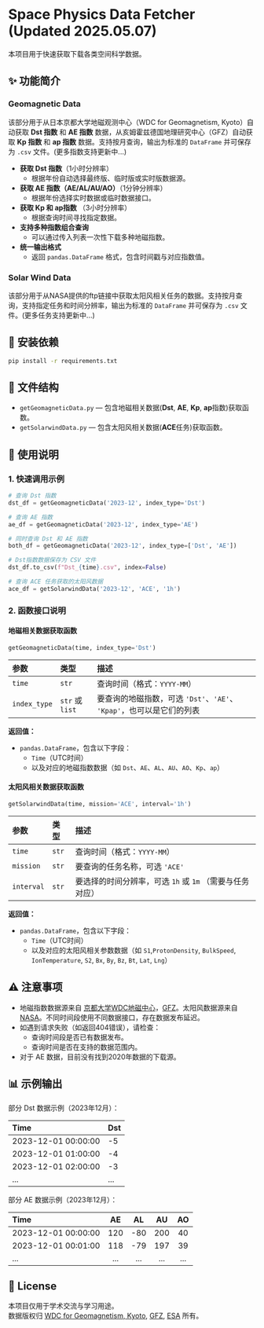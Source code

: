 # Space Physics Data Fetcher (Updated 2025.05.07)
本项目用于快速获取下载各类空间科学数据。


## ✨ 功能简介

### Geomagnetic Data 

该部分用于从日本京都大学地磁观测中心（WDC for Geomagnetism, Kyoto）自动获取 **Dst 指数** 和 **AE 指数** 数据，从亥姆霍兹德国地理研究中心（GFZ）自动获取 **Kp 指数** 和 **ap 指数** 数据。支持按月查询，输出为标准的 `DataFrame` 并可保存为 `.csv` 文件。(更多指数支持更新中...)

- **获取 Dst 指数**（1小时分辨率）
  - 根据年份自动选择最终版、临时版或实时版数据源。
- **获取 AE 指数（AE/AL/AU/AO）**（1分钟分辨率）
  - 根据年份选择实时数据或临时数据接口。
- **获取 Kp 和 ap指数** （3小时分辨率）
  - 根据查询时间寻找指定数据。
- **支持多种指数组合查询**
  - 可以通过传入列表一次性下载多种地磁指数。
- **统一输出格式**
  - 返回 `pandas.DataFrame` 格式，包含时间戳与对应指数值。

### Solar Wind Data

该部分用于从NASA提供的ftp链接中获取太阳风相关任务的数据。支持按月查询，支持指定任务和时间分辨率，输出为标准的 `DataFrame` 并可保存为 `.csv` 文件。(更多任务支持更新中...)

## 🌆 安装依赖

```bash
pip install -r requirements.txt
```

## 📂 文件结构

- `getGeomagneticData.py` — 包含地磁相关数据(**Dst**, **AE**, **Kp**, **ap**指数)获取函数。
- `getSolarwindData.py` — 包含太阳风相关数据(**ACE**任务)获取函数。

## 🚀 使用说明

### 1. 快速调用示例

```python
# 查询 Dst 指数
dst_df = getGeomagneticData('2023-12', index_type='Dst')

# 查询 AE 指数
ae_df = getGeomagneticData('2023-12', index_type='AE')

# 同时查询 Dst 和 AE 指数
both_df = getGeomagneticData('2023-12', index_type=['Dst', 'AE'])

# Dst指数数据保存为 CSV 文件
dst_df.to_csv(f"Dst_{time}.csv", index=False)

# 查询 ACE 任务获取的太阳风数据
ace_df = getSolarwindData('2023-12', 'ACE', '1h')
```

### 2. 函数接口说明

#### 地磁相关数据获取函数
```python
getGeomagneticData(time, index_type='Dst')
```

| 参数 | 类型 | 描述 |
| :--- | :--- | :--- |
| `time` | `str` | 查询时间（格式：`YYYY-MM`） |
| `index_type` | `str` 或 `list` | 要查询的地磁指数，可选 `'Dst'`、`'AE'`、 `'Kpap'`，也可以是它们的列表 |

**返回值：**
- `pandas.DataFrame`，包含以下字段：
  - `Time`（UTC时间）
  - 以及对应的地磁指数数据（如 `Dst`、`AE`、`AL`、`AU`、`AO`、`Kp`、`ap`）

#### 太阳风相关数据获取函数
```python
getSolarwindData(time, mission='ACE', interval='1h')
```

| 参数 | 类型 | 描述 |
| :--- | :--- | :--- |
| `time` | `str` | 查询时间（格式：`YYYY-MM`） |
| `mission` | `str` | 要查询的任务名称，可选 `'ACE'` |
| `interval` | `str` | 要选择的时间分辨率，可选 `1h` 或 `1m` （需要与任务对应） |

**返回值：**
- `pandas.DataFrame`，包含以下字段：
  - `Time`（UTC时间）
  - 以及对应的太阳风相关参数数据（如 `S1`,`ProtonDensity`, `BulkSpeed`, `IonTemperature`, `S2`, `Bx`, `By`, `Bz`, `Bt`, `Lat`, `Lng`）

## ⚠️ 注意事项

- 地磁指数数据源来自 [京都大学WDC地磁中心](https://wdc.kugi.kyoto-u.ac.jp/wdc/Sec3.html)，[GFZ](https://kp.gfz.de/)。太阳风数据源来自 [NASA](https://sohoftp.nascom.nasa.gov/sdb/)。不同时间段使用不同数据接口，存在数据发布延迟。
- 如遇到请求失败（如返回404错误），请检查：
  - 查询时间段是否已有数据发布。
  - 查询时间是否在支持的数据范围内。
- 对于 AE 数据，目前没有找到2020年数据的下载源。

## 📊 示例输出

部分 Dst 数据示例（2023年12月）：

| Time | Dst |
| :--- | :-- |
| 2023-12-01 00:00:00 | -5 |
| 2023-12-01 01:00:00 | -4 |
| 2023-12-01 02:00:00 | -3 |
| ... | ... |

部分 AE 数据示例（2023年12月）：

| Time | AE | AL | AU | AO |
| :--- | :-: | :-: | :-: | :-: |
| 2023-12-01 00:00:00 | 120 | -80 | 200 | 40 |
| 2023-12-01 00:01:00 | 118 | -79 | 197 | 39 |
| ... | ... | ... | ... | ... |

## 📝 License

本项目仅用于学术交流与学习用途。  
数据版权归 [WDC for Geomagnetism, Kyoto](https://wdc.kugi.kyoto-u.ac.jp/), [GFZ](https://kp.gfz.de/), [ESA](https://soho.nascom.nasa.gov/) 所有。